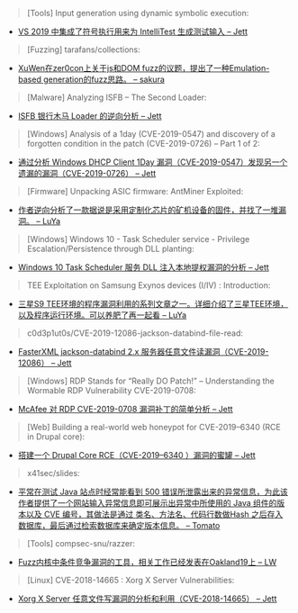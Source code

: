 > [Tools] Input generation using dynamic symbolic execution: 


* [VS 2019 中集成了符号执行用来为 IntelliTest 生成测试输入 – Jett](https://docs.microsoft.com/en-us/visualstudio/test/intellitest-manual/input-generation?view=vs-2019)



> [Fuzzing] tarafans/collections: 


* [XuWen在zer0con上关于js和DOM fuzz的议题，提出了一种Emulation-based generation的fuzz思路。 – sakura](https://github.com/tarafans/collections/blob/master/ZeroCon2019.pdf)



> [Malware] Analyzing ISFB – The Second Loader: 


* [ISFB 银行木马 Loader 的逆向分析 – Jett](https://0ffset.net/reverse-engineering/malware-analysis/analyzing-isfb-second-loader/)



> [Windows] Analysis of a 1day (CVE-2019-0547) and discovery of a forgotten condition in the patch (CVE-2019-0726) – Part 1 of 2: 


* [通过分析 Windows DHCP Client 1Day 漏洞（CVE-2019-0547）发现另一个遗漏的漏洞（CVE-2019-0726） – Jett](https://sensepost.com/blog/2019/analysis-of-a-1day-cve-2019-0547-and-discovery-of-a-forgotten-condition-in-the-patch-cve-2019-0726-part-1-of-2/)



> [Firmware] Unpacking ASIC firmware: AntMiner Exploited: 


* [作者逆向分析了一款据说是采用定制化芯片的矿机设备的固件，并找了一堆漏洞。 – LuYa](https://serhack.me/articles/unpacking-asic-firmware-antminer-exploited)



> [Windows] Windows 10 - Task Scheduler service - Privilege Escalation/Persistence through DLL planting: 


* [Windows 10 Task Scheduler 服务 DLL 注入本地提权漏洞的分析 – Jett](https://remoteawesomethoughts.blogspot.com/2019/05/windows-10-task-schedulerservice.html)



> TEE Exploitation on Samsung Exynos devices (I/IV) : Introduction: 


* [三星S9 TEE环境的程序漏洞利用的系列文章之一。详细介绍了三星TEE环境，以及程序运行环境。可以养肥了再一起看 – LuYa](https://labs.bluefrostsecurity.de/blog/2019/05/27/tee-exploitation-on-samsung-exynos-devices-introduction/)



> c0d3p1ut0s/CVE-2019-12086-jackson-databind-file-read: 


* [FasterXML jackson-databind 2.x 服务器任意文件读漏洞（CVE-2019-12086） – Jett](https://github.com/c0d3p1ut0s/CVE-2019-12086-jackson-databind-file-read)



> [Windows] RDP Stands for “Really DO Patch!” – Understanding the Wormable RDP Vulnerability CVE-2019-0708: 

* [McAfee 对 RDP CVE-2019-0708 漏洞补丁的简单分析 – Jett](https://mcafee.ly/2JGzsTJ)



> [Web] Building a real-world web honeypot for CVE-2019–6340 (RCE in Drupal core): 


* [搭建一个 Drupal Core RCE（CVE-2019–6340 ）漏洞的蜜罐 – Jett](https://medium.com/@SecurityBender/building-a-real-world-web-honeypot-for-cve-2019-6340-rce-in-drupal-core-f4240f989c3f)



> x41sec/slides: 


* [平常在测试 Java 站点时经常能看到 500 错误所泄露出来的异常信息，为此该作者提供了一个网站输入异常信息即可展示出异常中所使用的 Java 组件的版本以及 CVE 编号，其做法是通过 类名、方法名、代码行数做Hash 之后存入数据库，最后通过检索数据库来确定版本信息。 – Tomato](https://github.com/x41sec/slides/blob/master/2019-bsides-stuttgart/YourStackTracesAreLeakingCVEs.pdf)



> [Tools] compsec-snu/razzer: 


* [Fuzz内核中条件竞争漏洞的工具，相关工作已经发表在Oakland19上 – LW](https://github.com/compsec-snu/razzer)



> [Linux] CVE-2018-14665 : Xorg X Server Vulnerabilities: 


* [Xorg X Server 任意文件写漏洞的分析和利用（CVE-2018-14665） – Jett](https://www.securepatterns.com/2018/10/cve-2018-14665-xorg-x-server.html)